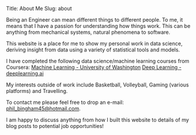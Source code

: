 Title: About Me
Slug: about

Being an Engineer can mean different things to different people. To me, it means that I have a passion for understanding how things work.
This can be anything from mechanical systems, natural phenomena to software.

This website is a place for me to show my personal work in data science, deriving insight from data using a variety of statistical tools and models.

I have completed the following data science/machine learning courses from Coursera:
[Machine Learning - University of Washington](https://www.coursera.org/specializations/machine-learning)
[Deep Learning - deeplearning.ai](https://www.coursera.org/specializations/deep-learning)

My interests outside of work include Basketball, Volleyball, Gaming (various platforms) and Travelling.

To contact me please feel free to drop an e-mail: phil_bingham45@hotmail.com.

I am happy to discuss anything from how I built this website to details of my blog posts to potential job opportunities!
